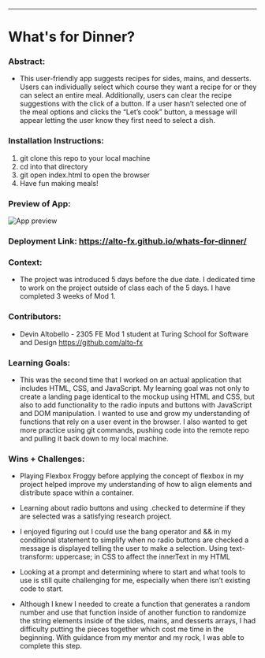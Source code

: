 
______________________________________________________  

# What's for Dinner? 

### Abstract:
- This user-friendly app suggests recipes for sides, mains, and desserts. Users can individually select which course they want a recipe for or they can select an entire meal. Additionally, users can clear the recipe suggestions with the click of a button. If a user hasn’t selected one of the meal options and clicks the “Let’s cook” button, a message will appear letting the user know they first need to select a dish.

### Installation Instructions:
1. git clone this repo to your local machine
2. cd into that directory
3. git open index.html to open the browser
4. Have fun making meals!


### Preview of App:
![App preview](assets/Screenshot%202023-05-28%20at%205.23.04%20PM.png)

### Deployment Link: https://alto-fx.github.io/whats-for-dinner/

### Context:
- The project was introduced 5 days before the due date. I dedicated time to work on the project outside of class each of the 5 days. I have completed 3 weeks of Mod 1.

### Contributors:
- Devin Altobello - 2305 FE Mod 1 student at Turing School for Software and Design https://github.com/alto-fx

### Learning Goals:
- This was the second time that I worked on an actual application that includes HTML, CSS, and JavaScript. My learning goal was not only to create a landing page identical to the mockup using HTML and CSS, but also to add functionality to the radio inputs and buttons with JavaScript and DOM manipulation. I wanted to use and grow my understanding of functions that rely on a user event in the browser. I also wanted to get more practice using git commands, pushing code into the remote repo and pulling it back down to my local machine.


### Wins + Challenges:
- Playing Flexbox Froggy before applying the concept of flexbox in my project helped improve my understanding of how to align elements and distribute space within a container. 
- Learning about radio buttons and using .checked to determine if they are selected was a satisfying research project.
- I enjoyed figuring out I could use the bang operator and && in my conditional statement to simplify when no radio buttons are checked a message is displayed telling the user to make a selection.
Using text-transform: uppercase; in CSS to affect the innerText in my HTML

- Looking at a prompt and determining where to start and what tools to use is still quite challenging for me, especially when there isn’t existing code to start. 
- Although I knew I needed to create a function that generates a random number and use that function inside of another function to randomize the string elements inside of the sides, mains, and desserts arrays, I had difficulty putting the pieces together which cost me time in the beginning. With guidance from my mentor and my rock, I was able to complete this step.
